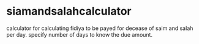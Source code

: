 # siamandsalahcalculator
calculator for calculating fidiya to be payed for decease of saim and salah per day.
specify number of days to know the due amount.
